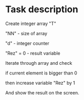 # Task description

Create integer array "T"  

"NN" - size of array  

"d" - integer counter  

"Rez" = 0 - result variable  

Iterate through array and check  

if current element is bigger than 0  

then increase variable "Rez" by 1  

And show the result on the screen.